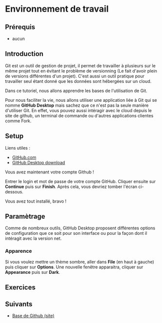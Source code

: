 # Environnement de travail

## Prérequis

+ aucun

## Introduction

Git est un outil de gestion de projet, il permet de travailler à plusieurs sur le même projet
tout en évitant le problème de versionning (Le fait d'avoir plein de versions différentes d'un projet).
C'est aussi un outil pratique pour travailler seul étant donné que les données sont hébergées
sur un cloud.

Dans ce tutoriel, nous allons apprendre les bases de l'utilisation de Git.

Pour nous faciliter la vie, nous allons utiliser une application liée à Git qui se nomme **GitHub Desktop**
mais sachez que ce n'est pas la seule manière d'utiliser Git. En effet, vous pouvez aussi
intéragir avec le cloud depuis le site de github, un terminal de commande ou d'autres applications
clientes comme Fork.

## Setup

Liens utiles :

+ [GitHub.com](https://github.com/)
+ [GitHub Desktop download](https://desktop.github.com/)

Vous avez maintenant votre compte Github !

Entrer le login et mot de passe de votre compte GitHub. Cliquer ensuite sur **Continue**
puis sur **Finish**. Après cela, vous devriez tomber l'écran ci-dessous.

Vous avez tout installé, bravo !

## Paramètrage

Comme de nombreux outils, GitHub Desktop proposent différentes options de configuration que ce soit pour son interface ou pour la façon dont il intéragit avec la version net.

### Apparence

Si vous voulez mettre un thème sombre, aller dans **File** (en haut à gauche) puis cliquer sur **Options**.
Une nouvelle fenêtre apparaitra, cliquer sur **Appearance** puis sur **Dark**.

## Exercices

## Suivants

+ [Base de Github (site)](/lesson/26)
